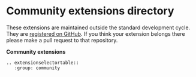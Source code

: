 # Community extensions directory

These extensions are maintained outside the standard development cycle. They are [registered on GitHub](https://github.com/open-contracting/extension_registry). If you think your extension belongs there please make a pull request to that repository.


**Community extensions**

```eval_rst
.. extensionselectortable::
   :group: community
```
